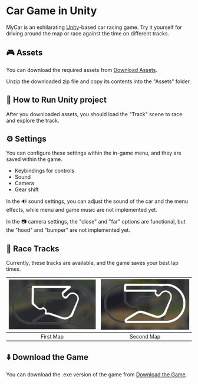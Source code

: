 # Car Game in Unity
MyCar is an exhilarating [Unity](https://unity.com/)-based car racing game. Try it yourself for driving around the map or race against the time on different tracks.

## 🎮 Assets
You can download the required assets from [Download Assets](https://drive.google.com/drive/folders/1fL0mC2xxgyN01csNAszKF5R4yWs4VYBp).

Unzip the downloaded zip file and copy its contents into the "Assets" folder.

## 🚀 How to Run Unity project
After you downloaded assets, you should load the "Track" scene to race and explore the track.

## ⚙️ Settings
You can configure these settings within the in-game menu, and they are saved within the game.
- Keybindings for controls
- Sound
- Camera
- Gear shift

In the 🔊 sound settings, you can adjust the sound of the car and the  menu effects, while menu and game music are not implemented yet.

In the 📷 camera settings, the "close" and "far" options are functional, but the "hood" and "bumper" are not implemented yet.

## 🏁 Race Tracks
Currently, these tracks are available, and the game saves your best lap times.

![First Map](Assets/UI/tracks/map.png) | ![Second Map](Assets/UI/tracks/10.png)
:-----------------------------------:|:------------------------------------:
First Map                            | Second Map

## ⬇️ Download the Game
You can download the .exe version of the game from [Download the Game](https://drive.google.com/file/d/1fWgu-PIABTfKGZMEW0L2FKSy_mDrSdf9/view?fbclid=IwAR3vGlOhsg0nJ8WTb0TB4DjxYm65MwPrgN7UunR2Rh-mnRzfcSEdbU97OK4).
